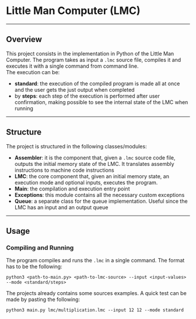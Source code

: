 # Little Man Computer (LMC)

---
## Overview

This project consists in the implementation in Python of the Little Man 
Computer. The program takes as input a `.lmc` source file, compiles it and executes it
with a single command from command line.   
The execution can be:
- **standard**: the execution of the compiled program 
is made all at once and the user gets the just output when completed
- by **steps**: each step of the execution is performed after user confirmation, making 
possible to see the internal state of the LMC when running

---

## Structure

The project is structured in the following classes/modules:
- **Assembler**: it is the component that, given a `.lmc` source code file,
outputs the initial memory state of the LMC. It translates assembly
instructions to machine code instructions
- **LMC**: the core component that, given an initial memory state, an execution
mode and optional inputs, executes the program.
- **Main**: the compilation and execution entry point
- **Exceptions**: this module contains all the necessary custom exceptions
- **Queue**: a separate class for the queue implementation. Useful since the 
LMC has an input and an output queue

---

## Usage

### Compiling and Running

The program compiles and runs the `.lmc` in a single command. The format has
to be the following:

`python3 <path-to-main.py> <path-to-lmc-source> --input <input-values> --mode <standard/steps>` 

The projects already contains some sources examples. A quick test can be made by pasting the following:

`python3 main.py lmc/multiplication.lmc --input 12 12 --mode standard`
